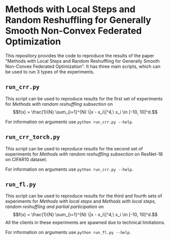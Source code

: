 # Methods with Local Steps and Random Reshuffling for Generally Smooth Non-Convex Federated Optimization

This repository provides the code to reproduce the results of the paper "Methods with Local Steps and Random Reshuffling for Generally Smooth Non-Convex Federated Optimization". 
It has three main scripts, which can be used to run 3 types of the experiments.

## `run_crr.py`
This script can be used to reproduce results for the first set of experiments for _Methods with random reshuffling subsection_ on 
$$f(x) = \frac{1}{N} \sum_{i=1}^{N} \|x - x_i\|^4,\ x_i \in [-10, 10]^d.$$

For information on arguments use `python run_crr.py --help`.

## `run_crr_torch.py`
This script can be used to reproduce results for the second set of experiments for _Methods with random reshuffling subsection_ on ResNet-18 on CIFAR10 dataset.

For information on arguments use `python run_crr.py --help`.

## `run_fl.py`
This script can be used to reproduce results for the third and fourth sets of experiments for _Methods with local steps_ and _Methods with local steps, random reshuffling and partial participation_ on $$f(x) = \frac{1}{N} \sum_{i=1}^{N} \|x - x_i\|^4,\ x_i \in [-10, 10]^d.$$
All the clients in these experiments are spawned due to technical limitations.

For information on arguments use `python run_fl.py --help`.
